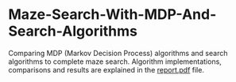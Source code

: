 # Maze-Search-With-MDP-And-Search-Algorithms
Comparing MDP (Markov Decision Process) algorithms and search algorithms to complete maze search. Algorithm implementations, comparisons and results are explained in the <a href="https://github.com/saisankp/Maze-Search-With-MDP-And-Search/blob/main/report.pdf">report.pdf</a> file.
